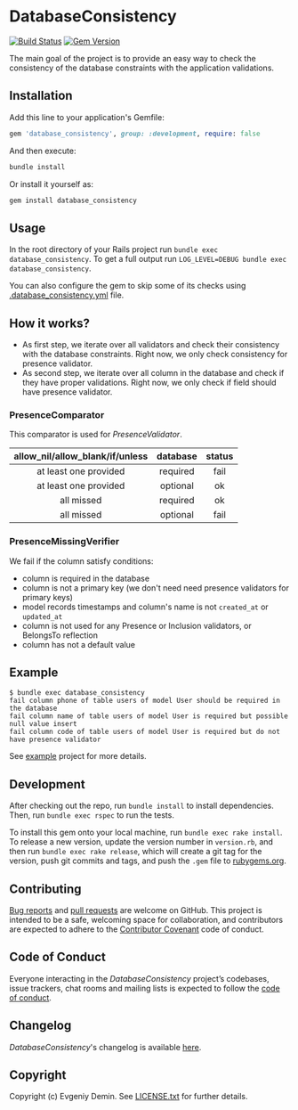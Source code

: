 # DatabaseConsistency

[![Build Status](https://travis-ci.org/djezzzl/database_consistency.svg?branch=master)](https://travis-ci.org/djezzzl/database_consistency)
[![Gem Version](https://badge.fury.io/rb/database_consistency.svg)](https://badge.fury.io/rb/database_consistency)

The main goal of the project is to provide an easy way to check the consistency of the 
database constraints with the application validations.

## Installation

Add this line to your application's Gemfile:

```ruby
gem 'database_consistency', group: :development, require: false
```

And then execute:

```bash
bundle install
```

Or install it yourself as:

```bash
gem install database_consistency
```

## Usage

In the root directory of your Rails project run `bundle exec database_consistency`. 
To get a full output run `LOG_LEVEL=DEBUG bundle exec database_consistency`.

You can also configure the gem to skip some of its checks using [.database_consistency.yml](example/.database_consistency.yml) file. 

## How it works?

- As first step, we iterate over all validators and check their consistency with the database constraints. 
Right now, we only check consistency for presence validator. 
- As second step, we iterate over all column in the database and check if they have proper validations. 
Right now, we only check if field should have presence validator.  

### PresenceComparator

This comparator is used for *PresenceValidator*.

| allow_nil/allow_blank/if/unless | database | status |
| :-----------------------------: | :------: | :----: |
| at least one provided           | required | fail   |
| at least one provided           | optional | ok     |
| all missed                      | required | ok     |
| all missed                      | optional | fail   |  

### PresenceMissingVerifier

We fail if the column satisfy conditions:
- column is required in the database
- column is not a primary key (we don't need need presence validators for primary keys)
- model records timestamps and column's name is not `created_at` or `updated_at`
- column is not used for any Presence or Inclusion validators, or BelongsTo reflection
- column has not a default value

## Example

```
$ bundle exec database_consistency
fail column phone of table users of model User should be required in the database
fail column name of table users of model User is required but possible null value insert
fail column code of table users of model User is required but do not have presence validator
```

See [example](example) project for more details.

## Development

After checking out the repo, run `bundle install` to install dependencies. Then, run `bundle exec rspec` to run the tests.

To install this gem onto your local machine, run `bundle exec rake install`. To release a new version, 
update the version number in `version.rb`, and then run `bundle exec rake release`, which will create a git 
tag for the version, push git commits and tags, and push the `.gem` file to [rubygems.org](https://rubygems.org).

## Contributing

[Bug reports](https://github.com/djezzzl/database_consistency/issues) and [pull requests](https://github.com/djezzzl/database_consistency/pulls) are welcome on GitHub. 
This project is intended to be a safe, welcoming space for collaboration, and contributors are expected 
to adhere to the [Contributor Covenant](http://contributor-covenant.org) code of conduct.

## Code of Conduct

Everyone interacting in the *DatabaseConsistency* project’s codebases, issue trackers, chat rooms 
and mailing lists is expected to 
follow the [code of conduct](CODE_OF_CONDUCT.md).

## Changelog

*DatabaseConsistency*'s changelog is available [here](CHANGELOG.md).

## Copyright

Copyright (c) Evgeniy Demin. See [LICENSE.txt](LICENSE.txt) for further details.
